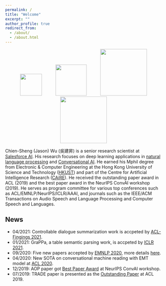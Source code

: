 ```yaml
---
permalink: /
title: "Welcome"
excerpt: ""
author_profile: true
redirect_from: 
  - /about/
  - /about.html
---
```


<!-- ## Welcome! -->

<p align="center">
  <img src="https://jasonwu0731.github.io/images/einstein-scroll.png" width="70" hspace="20">
  <img src="https://jasonwu0731.github.io/images/salesforce.png" width="100" hspace="20"> 
  <img src="https://jasonwu0731.github.io/images/logo_ust.png" width="150" hspace="20">
  <img src="https://jasonwu0731.github.io/images/logo_ntu.png" width="150" hspace="20">
</p>

Chien-Sheng (Jason) Wu (吳建昇) is a senior research scientist at [Salesforce AI](https://einstein.ai/). His research focuses on deep learning applications in [natural language processing](https://en.wikipedia.org/wiki/Natural_language_processing) and [Conversational AI](). He earned his Mphil degree from Electronic & Computer Engineering at the Hong Kong University of Science and Technology ([HKUST](https://hkust.edu.hk/)) and part of the Centre for Artificial Intelligence Research ([CAiRE](https://caire.ust.hk/)). He received the outstanding paper award in ACL (2019) and the best paper award in the NeurIPS ConvAI workshop (2019). He serves as program committee for various top conferences such as ACL/EMNLP/NeurIPS/ICLR/AAAI, and journals such as the IEEE/ACM Transactions on Audio Speech and Language Processing and Computer Speech and Languages.


## News
- 04/2021: Controllable dialogue summarization work is accpeted by [ACL-Fingings 2021]().
- 01/2021: GraPPa, a table semantic parsing work, is accpeted by [ICLR 2021](https://iclr.cc/Conferences/2021/Dates).
- 09/2020: Five new papers accepted by [EMNLP 2020](https://2020.emnlp.org/), more details [here](/publications).
- 04/2020: New SOTA on conversational machine reading with EMT model at [ACL 2020]().
- 12/2019: AOP paper got [Best Paper Award](http://alborz-geramifard.com/workshops/neurips19-Conversational-AI/Main.html) at NeurIPS ConvAI workshop.
- 07/2019: TRADE paper is presented as the [Outstanding Paper](http://www.acl2019.org/EN/winners-of-acl-2019-best-paper-awards.xhtml) at ACL 2019.

<!--- - 05/2019: Two papers are accepted by [ACL 2019](http://www.acl2019.org/EN/index.xhtml) (Florence, Italy), one for multi-domain dialogue state tracking and the other for dialogue meta-learning [[Info](/publications)]. -->
<!--- 12/2018: Global-to-local memory pointer network is presented at [NeurIPS ConvAI](http://alborz-geramifard.com/workshops/nips18-Conversational-AI/Main.html) (Montreal, Canada) and [ICLR 2019](https://iclr.cc/Conferences/2019) (New Orleans, US). [[Info]](/publications/nips18) -->
<!-- - 08/2018: Large-scale fact-checking paper is accepted by [EMNLP 2018](http://emnlp2018.org/) (Brussels, Belgium). [[Info]](/publications/emnlp18) -->
<!-- - 04/2018: Memory-to-Sequence (Mem2Seq) model is accepted by [ACL 2018](https://acl2018.org/) (Melbourne, Australia). [[Info]](/publications/Mem2Seq) -->


<!-- Dream Big, then try my best to Do Bigger. Please feel free to browse through my profile and contact me.  style="color: #ff0000;" -->

<!-- <p align="center">
  <kbd><img src="https://jasonwu0731.github.io/images/IMG_9466.JPG" alt="Photo"/></kbd>
</p> -->

<!-- For more info
------
More info about configuring academicpages can be found in [the guide](https://academicpages.github.io/markdown/). The [guides for the Minimal Mistakes theme](https://mmistakes.github.io/minimal-mistakes/docs/configuration/) (which this theme was forked from) might also be helpful. -->
